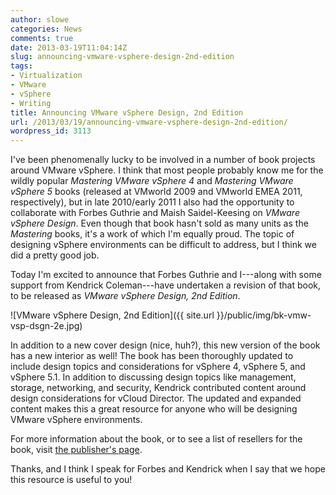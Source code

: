 ```yaml
---
author: slowe
categories: News
comments: true
date: 2013-03-19T11:04:14Z
slug: announcing-vmware-vsphere-design-2nd-edition
tags:
- Virtualization
- VMware
- vSphere
- Writing
title: Announcing VMware vSphere Design, 2nd Edition
url: /2013/03/19/announcing-vmware-vsphere-design-2nd-edition/
wordpress_id: 3113
---
```


I've been phenomenally lucky to be involved in a number of book projects around VMware vSphere. I think that most people probably know me for the wildly popular _Mastering VMware vSphere 4_ and _Mastering VMware vSphere 5_ books (released at VMworld 2009 and VMworld EMEA 2011, respectively), but in late 2010/early 2011 I also had the opportunity to collaborate with Forbes Guthrie and Maish Saidel-Keesing on _VMware vSphere Design_. Even though that book hasn't sold as many units as the _Mastering_ books, it's a work of which I'm equally proud. The topic of designing vSphere environments can be difficult to address, but I think we did a pretty good job.

Today I'm excited to announce that Forbes Guthrie and I---along with some support from Kendrick Coleman---have undertaken a revision of that book, to be released as _VMware vSphere Design, 2nd Edition_. 

![VMware vSphere Design, 2nd Edition]({{ site.url }}/public/img/bk-vmw-vsp-dsgn-2e.jpg)

In addition to a new cover design (nice, huh?), this new version of the book has a new interior as well! The book has been thoroughly updated to include design topics and considerations for vSphere 4, vSphere 5, and vSphere 5.1. In addition to discussing design topics like management, storage, networking, and security, Kendrick contributed content around design considerations for vCloud Director. The updated and expanded content makes this a great resource for anyone who will be designing VMware vSphere environments.

For more information about the book, or to see a list of resellers for the book, visit [the publisher's page](http://www.wiley.com/WileyCDA/WileyTitle/productCd-1118407911,descCd-buy.html).

Thanks, and I think I speak for Forbes and Kendrick when I say that we hope this resource is useful to you!
